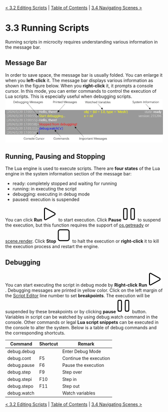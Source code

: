 [< 3.2 Editing Scripts](3.2_editing_scripts.md) | [Table of Contents](readme.md) | [3.4 Navigating Scenes >](3.4_navigating_scenes.md)

# 3.3 Running Scripts
Running scripts in microcity requires understanding various information in the message bar.

## Message Bar
In order to save space, the message bar is usually folded. You can enlarge it when you **left-click** it. The message bar displays various information as shown in the figure below. When you **right-click** it, it prompts a console cursor. In this mode, you can enter commands to control the execution of Lua scripts. This is especially useful when debugging scripts.
![script editor](./img/message_bar.png)

## Running, Pausing and Stopping
The Lua engine is used to execute scripts. There are **four states** of the Lua engine in the system information section of the message bar:
- ready: completely stopped and waiting for running
- running: in executing the script 
- debugging: executing in debug mode 
- paused: execution is suspended

You can click **Run**![](../img/play.svg) to start execution. Click **Pause**![](../img/pause.svg) to suspend the execution, but this function requires the support of [os.getready](4.2_operation_system.md) or [scene.render](4.3_scene_and_object.md). Click **Stop**![](../img/stop.svg) to halt the execution or **right-click** it to kill the execution process and restart the engine.

## Debugging
You can start executing the script in debug mode by **Right-click** **Run**![](../img/play.svg). Debugging messages are printed in yellow color. Click on the left margin of the [Script Editor](3.2_editing_scripts.md) line number to set **breakpoints**. The execution will be suspended by these breakpoints or by clicking **pause**![](../img/pause.svg) button. Variables in script can be watched by using debug.watch command in the console. Other commands or legal **Lua script snippets** can be executed in the console to alter the system. Below is a table of debug commands and the corresponding shortcuts.

|Command|Shortcut|Remark|
|---|---|---|
|debug.debug||Enter Debug Mode|
|debug.cont|F5|Continue the execution|
|debug.pause|F6|Pause the execution|
|debug.step|F9|Step over|
|debug.stepi|F10|Step in|
|debug.stepo|F11|Step out|
|debug.watch||Watch variables|

[< 3.2 Editing Scripts](3.2_editing_scripts.md) | [Table of Contents](readme.md) | [3.4 Navigating Scenes >](3.4_navigating_scenes.md)